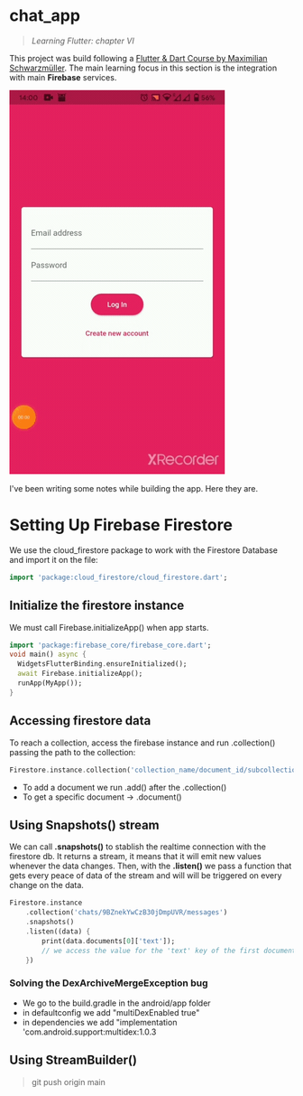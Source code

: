 # chat_app
> *Learning Flutter: chapter VI*

This project was build following a [Flutter & Dart Course by Maximilian Schwarzmüller](https://www.udemy.com/course/learn-flutter-dart-to-build-ios-android-apps/). The main learning focus in this section is the integration with main **Firebase** services.

![The app running on Android](https://github.com/eloicasamayor/chat_app/blob/main/readme_assets/chat_app_recording.gif)

I've been writing some notes while building the app. Here they are.

# Setting Up Firebase Firestore
We use the cloud_firestore package to work with the Firestore Database and import it on the file:
```dart
import 'package:cloud_firestore/cloud_firestore.dart';
```
## Initialize the firestore instance
We must call Firebase.initializeApp() when app starts.
```dart
import 'package:firebase_core/firebase_core.dart';
void main() async {
  WidgetsFlutterBinding.ensureInitialized();
  await Firebase.initializeApp();
  runApp(MyApp());
}
```
## Accessing firestore data
To reach a collection, access the firebase instance and run .collection() passing the path to the collection:
```dart
Firestore.instance.collection('collection_name/document_id/subcollection');
```
- To add a document we run .add() after the .collection()
- To get a specific document -> .document()
## Using Snapshots() stream
We can call **.snapshots()** to stablish the realtime connection with the firestore db.
It returns a stream, it means that it will emit new values whenever the data changes.
Then, with the **.listen()** we pass a function that gets every peace of data of the stream and will will be triggered on every change on the data.
```dart
Firestore.instance
    .collection('chats/9BZnekYwCzB30jDmpUVR/messages')
    .snapshots()
    .listen((data) {
        print(data.documents[0]['text']); 
        // we access the value for the 'text' key of the first document in messages collection.
    })
```
### Solving the DexArchiveMergeException bug
- We go to the build.gradle in the android/app folder 
- in defaultconfig we add "multiDexEnabled true"
- in dependencies we add "implementation 'com.android.support:multidex:1.0.3

## Using StreamBuilder()

> git push origin main